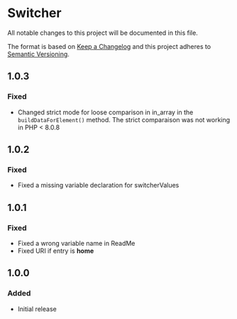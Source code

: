 # Switcher

All notable changes to this project will be documented in this file.

The format is based on [Keep a Changelog](http://keepachangelog.com/) and this project adheres to [Semantic Versioning](http://semver.org/).


## 1.0.3
### Fixed
- Changed strict mode for loose comparison in in_array in the `buildDataForElement()` method. The strict comparaison was not working in PHP < 8.0.8

## 1.0.2
### Fixed
- Fixed a missing variable declaration for switcherValues

## 1.0.1
### Fixed
- Fixed a wrong variable name in ReadMe
- Fixed URI if entry is __home__

## 1.0.0
### Added
- Initial release

